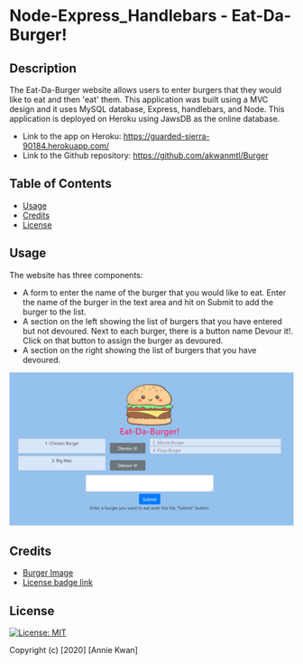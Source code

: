 # Node-Express_Handlebars - Eat-Da-Burger!

## Description
The Eat-Da-Burger website allows users to enter burgers that they would like to eat and then 'eat' them. This application was built using a MVC design and it uses MySQL database, Express, handlebars, and Node. This application is deployed on Heroku using JawsDB as the online database.

* Link to the app on Heroku: https://guarded-sierra-90184.herokuapp.com/
* Link to the Github repository: https://github.com/akwanmtl/Burger


## Table of Contents

* [Usage](#usage)
* [Credits](#credits)
* [License](#license)

## Usage 

The website has three components:
* A form to enter the name of the burger that you would like to eat. Enter the name of the burger in the text area and hit on Submit to add the burger to the list.
* A section on the left showing the list of burgers that you have entered but not devoured. Next to each burger, there is a button name Devour it!. Click on that button to assign the burger as devoured.
* A section on the right showing the list of burgers that you have devoured.

![Screenshot of website](./public/assets/img/screenshot.png)

## Credits

* [Burger Image](https://www.vippng.com/preview/ToRmoh_hamburguesa-kawaii-png-burger-picsart/)
* [License badge link](https://gist.github.com/lukas-h/2a5d00690736b4c3a7ba)

## License

[![License: MIT](https://img.shields.io/badge/License-MIT-yellow.svg)](https://opensource.org/licenses/MIT)

Copyright (c) [2020] [Annie Kwan]